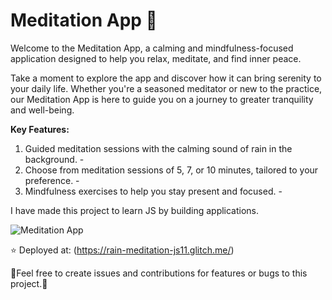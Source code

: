 # Meditation App 🧘

Welcome to the Meditation App, a calming and mindfulness-focused application designed to help you relax, meditate, and find inner peace. 

Take a moment to explore the app and discover how it can bring serenity to your daily life. Whether you're a seasoned meditator or new to the practice, our Meditation App is here to guide you on a journey to greater tranquility and well-being.

**Key Features:**   
1. Guided meditation sessions with the calming sound of rain in the background. - 
2. Choose from meditation sessions of 5, 7, or 10 minutes, tailored to your preference. -
3.  Mindfulness exercises to help you stay present and focused. - 


I have made this project to learn JS by building applications.

![Meditation App](https://cdn.glitch.global/469c45d3-6cd5-4097-831b-bdd0fb5d41b7/mdeitation.png?v=1698228795399)



⭐ Deployed at: (<https://rain-meditation-js11.glitch.me/>)




🧡Feel free to create issues and contributions for features or bugs to this project.🧡
